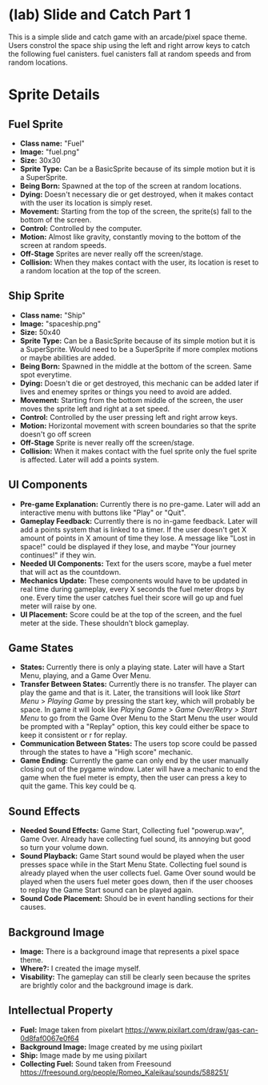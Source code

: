 # (lab) Slide and Catch Part 1

This is a simple slide and catch game with an arcade/pixel space theme. Users constrol the space ship using the left and right arrow keys to catch the following fuel canisters. fuel canisters fall at random speeds and from random locations.

# Sprite Details

## Fuel Sprite
* **Class name:** "Fuel"
* **Image:** "fuel.png"
* **Size:** 30x30
* **Sprite Type:** Can be a BasicSprite because of its simple motion but it is a SuperSprite.
* **Being Born:** Spawned at the top of the screen at random locations.
* **Dying:** Doesn't necessary die or get destroyed, when it makes contact with the user its location is simply reset.
* **Movement:** Starting from the top of the screen, the sprite(s) fall to the bottom of the screen.
* **Control:** Controlled by the computer.
* **Motion:** Almost like gravity, constantly moving to the bottom of the screen at random speeds.
* **Off-Stage** Sprites are never really off the screen/stage.
* **Collision:** When they makes contact with the user, its location is reset to a random location at the top of the screen.

## Ship Sprite
* **Class name:** "Ship"
* **Image:** "spaceship.png"
* **Size:** 50x40
* **Sprite Type:** Can be a BasicSprite because of its simple motion but it is a SuperSprite. Would need to be a SuperSprite if more complex motions or maybe abilities are added.
* **Being Born:** Spawned in the middle at the bottom of the screen. Same spot everytime.
* **Dying:** Doesn't die or get destroyed, this mechanic can be added later if lives and enemey sprites or things you need to avoid are added.
* **Movement:** Starting from the bottom middle of the screen, the user moves the sprite left and right at a set speed.
* **Control:** Controlled by the user pressing left and right arrow keys.
* **Motion:** Horizontal movement with screen boundaries so that the sprite doesn't go off screen
* **Off-Stage** Sprite is never really off the screen/stage.
* **Collision:** When it makes contact with the fuel sprite only the fuel sprite is affected. Later will add a points system.

## UI Components
* **Pre-game Explanation:** Currently there is no pre-game. Later will add an interactive menu with buttons like "Play" or "Quit".
* **Gameplay Feedback:** Currently there is no in-game feedback. Later will add a points system that is linked to a timer. If the user doesn't get X amount of points in X amount of time they lose. A message like "Lost in space!" could be displayed if they lose, and maybe "Your journey continues!" if they win.
* **Needed UI Components:** Text for the users score, maybe a fuel meter that will act as the countdown.
* **Mechanics Update:** These components would have to be updated in real time during gameplay, every X seconds the fuel meter drops by one. Every time the user catches fuel their score will go up and fuel meter will raise by one.
* **UI Placement:** Score could be at the top of the screen, and the fuel meter at the side. These shouldn't block gameplay.

## Game States
* **States:** Currently there is only a playing state. Later will have a Start Menu, playing, and a Game Over Menu.
* **Transfer Between States:** Currently there is no transfer. The player can play the game and that is it. Later, the transitions will look like *Start Menu* > *Playing Game* by pressing the start key, which will probably be space. In game it will look like *Playing Game* > *Game Over/Retry* > *Start Menu* to go from the Game Over Menu to the Start Menu the user would be prompted with a "Replay" option, this key could either be space to keep it consistent or r for replay.
* **Communication Between States:** The users top score could be passed through the states to have a "High score" mechanic.
* **Game Ending:** Currently the game can only end by the user manually closing out of the pygame window. Later will have a mechanic to end the game when the fuel meter is empty, then the user can press a key to quit the game. This key could be q.

## Sound Effects
* **Needed Sound Effects:** Game Start, Collecting fuel "powerup.wav", Game Over. Already have collecting fuel sound, its annoying but good so turn your volume down.
* **Sound Playback:** Game Start sound would be played when the user presses space while in the Start Menu State. Collecting fuel sound is already played when the user collects fuel. Game Over sound would be played when the users fuel meter goes down, then if the user chooses to replay the Game Start sound can be played again.
* **Sound Code Placement:** Should be in event handling sections for their causes.

## Background Image
* **Image:** There is a background image that represents a pixel space theme.
* **Where?:** I created the image myself.
* **Visability:** The gameplay can still be clearly seen because the sprites are brightly color and the background image is dark.

## Intellectual Property
* **Fuel:** Image taken from pixelart https://www.pixilart.com/draw/gas-can-0d8faf0067e0f64
* **Background Image:** Image created by me using pixilart
* **Ship:** Image made by me using pixilart
* **Collecting Fuel:** Sound taken from Freesound https://freesound.org/people/Romeo_Kaleikau/sounds/588251/
